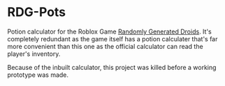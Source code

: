 #  RDG-Pots
Potion calculator for the Roblox Game [Randomly Generated Droids](https://www.roblox.com/games/5561268850/Randomly-Generated-Droids). It's completely redundant as the game itself has a potion calculater that's far more convenient than this one as the official calculator can read the player's inventory.

Because of the inbuilt calculator, this project was killed before a working prototype was made.